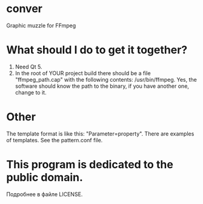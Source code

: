 # conver
Graphic muzzle for FFmpeg

# What should I do to get it together?
1. Need Qt 5.
2. In the root of YOUR project build there should be a file "ffmpeg_path.cap" with the following contents: /usr/bin/ffmpeg. Yes, the software should know the path to the binary, if you have another one, change to it.

# Other
The template format is like this: "Parameter=property". There are examples of templates. See the pattern.conf file.

# This program is dedicated to the public domain.
Подробнее в файле LICENSE.
